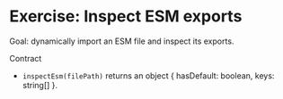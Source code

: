 # Exercise: Inspect ESM exports

Goal: dynamically import an ESM file and inspect its exports.

Contract
- `inspectEsm(filePath)` returns an object { hasDefault: boolean, keys: string[] }.
